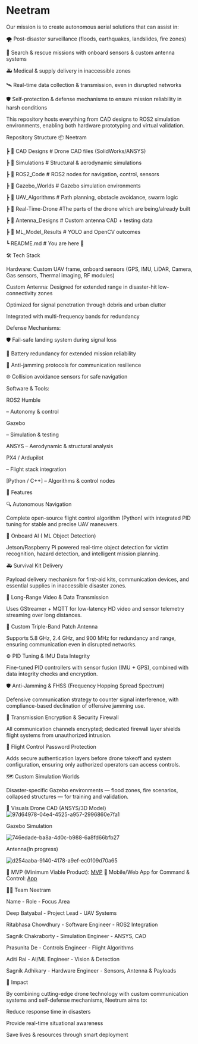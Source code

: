 # Neetram
Our mission is to create autonomous aerial solutions that can assist in:

🌪️ Post-disaster surveillance (floods, earthquakes, landslides, fire zones)

📡 Search & rescue missions with onboard sensors & custom antenna systems

🚑 Medical & supply delivery in inaccessible zones

🛰️ Real-time data collection & transmission, even in disrupted networks

🛡️ Self-protection & defense mechanisms to ensure mission reliability in harsh conditions

This repository hosts everything from CAD designs to ROS2 simulation environments, enabling both hardware prototyping and virtual validation.

Repository Structure
📦 Neetram

 ┣ 📁 CAD Designs        # Drone CAD files (SolidWorks/ANSYS)
 
 ┣ 📁 Simulations # Structural & aerodynamic simulations
 
 ┣ 📁 ROS2_Code         # ROS2 nodes for navigation, control, sensors
 
 ┣ 📁 Gazebo_Worlds     # Gazebo simulation environments
 
 ┣ 📁 UAV_Algorithms    # Path planning, obstacle avoidance, swarm logic
 
 ┣ 📁 Real-Time-Drone   #The parts of the drone which are being/already built
 
 ┣ 📁 Antenna_Designs   # Custom antenna CAD + testing data
 
 ┣ 📁 ML_Model_Results  # YOLO and OpenCV outcomes
 
 ┗ README.md            # You are here 🚀

🛠️ Tech Stack

Hardware: Custom UAV frame, onboard sensors (GPS, IMU, LiDAR, Camera, Gas sensors, Thermal imaging, RF modules)

Custom Antenna:
Designed for extended range in disaster-hit low-connectivity zones

Optimized for signal penetration through debris and urban clutter

Integrated with multi-frequency bands for redundancy

Defense Mechanisms:

🛡️ Fail-safe landing system during signal loss

🔋 Battery redundancy for extended mission reliability

📶 Anti-jamming protocols for communication resilience

🌐 Collision avoidance sensors for safe navigation

Software & Tools:

ROS2 Humble

 – Autonomy & control
 
Gazebo

 – Simulation & testing
 
ANSYS
 – Aerodynamic & structural analysis
 
PX4 / Ardupilot

 – Flight stack integration
 
[Python / C++] – Algorithms & control nodes

🚀 Features

🔍 Autonomous Navigation

Complete open-source flight control algorithm (Python) with integrated PID tuning for stable and precise UAV maneuvers.

🧠 Onboard AI ( ML Object Detection)

Jetson/Raspberry Pi powered real-time object detection for victim recognition, hazard detection, and intelligent mission planning.

🚑 Survival Kit Delivery

Payload delivery mechanism for first-aid kits, communication devices, and essential supplies in inaccessible disaster zones.

🎥 Long-Range Video & Data Transmission

Uses GStreamer + MQTT for low-latency HD video and sensor telemetry streaming over long distances.

📡 Custom Triple-Band Patch Antenna

Supports 5.8 GHz, 2.4 GHz, and 900 MHz for redundancy and range, ensuring communication even in disrupted networks.

⚙️ PID Tuning & IMU Data Integrity

Fine-tuned PID controllers with sensor fusion (IMU + GPS), combined with data integrity checks and encryption.

🛡️ Anti-Jamming & FHSS (Frequency Hopping Spread Spectrum)

Defensive communication strategy to counter signal interference, with compliance-based declination of offensive jamming use.

🔐 Transmission Encryption & Security Firewall

All communication channels encrypted; dedicated firewall layer shields flight systems from unauthorized intrusion.

🔑 Flight Control Password Protection

Adds secure authentication layers before drone takeoff and system configuration, ensuring only authorized operators can access controls.

🗺️ Custom Simulation Worlds

Disaster-specific Gazebo environments — flood zones, fire scenarios, collapsed structures — for training and validation.


📸 Visuals
Drone CAD (ANSYS/3D Model)
![97d64978-04e4-4525-a957-2996860e7fa1](https://github.com/user-attachments/assets/ea72b3b3-afea-4ec4-9be8-506ff525c3b8)

Gazebo Simulation

![746edade-ba8a-4d0c-b988-6a8fd66bfb27](https://github.com/user-attachments/assets/074cf582-6042-478a-abbd-df80fc0b8cbd)

Antenna(In progress)

![d254aaba-9140-4178-a9ef-ec0109d70a65](https://github.com/user-attachments/assets/6a6ea1f8-dd78-41b9-a11a-ab8b9fc5d6e2)


📌 MVP (Minimum Viable Product): [MVP]()
📱 Mobile/Web App for Command & Control: [App](https://neetram.onhercules.app/)

👩‍🚀 Team Neetram

Name	             -         Role       	 -     Focus Area

Deep Batyabal	     -     Project Lead    -    UAV Systems

Ritabhasa Chowdhury	 -   Software Engineer	-   ROS2 Integration

Sagnik Chakraborty  -  Simulation Engineer	-  ANSYS, CAD

Prasunita De	   -      Controls Engineer	-    Flight Algorithms

Aditi Rai	       -       AI/ML Engineer	  -   Vision & Detection

Sagnik Adhikary	 -     Hardware Engineer	-   Sensors, Antenna & Payloads

🌟 Impact

By combining cutting-edge drone technology with custom communication systems and self-defense mechanisms, Neetrum aims to:

Reduce response time in disasters

Provide real-time situational awareness

Save lives & resources through smart deployment
